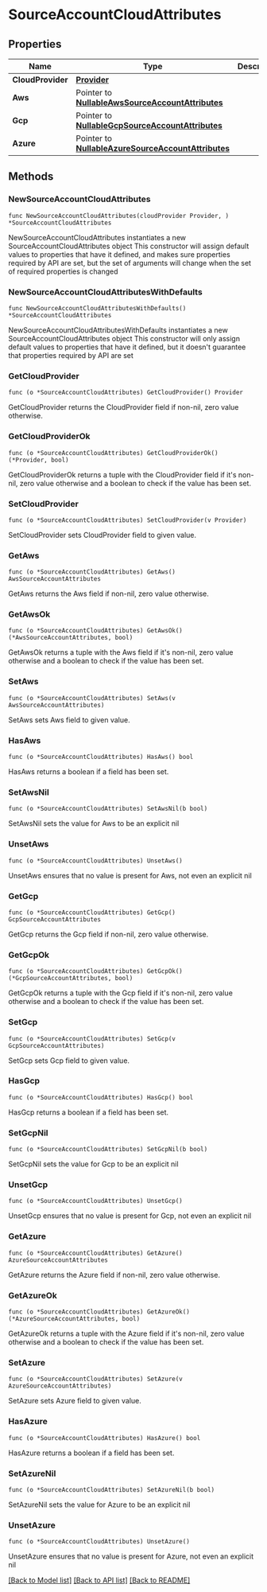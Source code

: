 # SourceAccountCloudAttributes

## Properties

Name | Type | Description | Notes
------------ | ------------- | ------------- | -------------
**CloudProvider** | [**Provider**](Provider.md) |  | 
**Aws** | Pointer to [**NullableAwsSourceAccountAttributes**](AwsSourceAccountAttributes.md) |  | [optional] 
**Gcp** | Pointer to [**NullableGcpSourceAccountAttributes**](GcpSourceAccountAttributes.md) |  | [optional] 
**Azure** | Pointer to [**NullableAzureSourceAccountAttributes**](AzureSourceAccountAttributes.md) |  | [optional] 

## Methods

### NewSourceAccountCloudAttributes

`func NewSourceAccountCloudAttributes(cloudProvider Provider, ) *SourceAccountCloudAttributes`

NewSourceAccountCloudAttributes instantiates a new SourceAccountCloudAttributes object
This constructor will assign default values to properties that have it defined,
and makes sure properties required by API are set, but the set of arguments
will change when the set of required properties is changed

### NewSourceAccountCloudAttributesWithDefaults

`func NewSourceAccountCloudAttributesWithDefaults() *SourceAccountCloudAttributes`

NewSourceAccountCloudAttributesWithDefaults instantiates a new SourceAccountCloudAttributes object
This constructor will only assign default values to properties that have it defined,
but it doesn't guarantee that properties required by API are set

### GetCloudProvider

`func (o *SourceAccountCloudAttributes) GetCloudProvider() Provider`

GetCloudProvider returns the CloudProvider field if non-nil, zero value otherwise.

### GetCloudProviderOk

`func (o *SourceAccountCloudAttributes) GetCloudProviderOk() (*Provider, bool)`

GetCloudProviderOk returns a tuple with the CloudProvider field if it's non-nil, zero value otherwise
and a boolean to check if the value has been set.

### SetCloudProvider

`func (o *SourceAccountCloudAttributes) SetCloudProvider(v Provider)`

SetCloudProvider sets CloudProvider field to given value.


### GetAws

`func (o *SourceAccountCloudAttributes) GetAws() AwsSourceAccountAttributes`

GetAws returns the Aws field if non-nil, zero value otherwise.

### GetAwsOk

`func (o *SourceAccountCloudAttributes) GetAwsOk() (*AwsSourceAccountAttributes, bool)`

GetAwsOk returns a tuple with the Aws field if it's non-nil, zero value otherwise
and a boolean to check if the value has been set.

### SetAws

`func (o *SourceAccountCloudAttributes) SetAws(v AwsSourceAccountAttributes)`

SetAws sets Aws field to given value.

### HasAws

`func (o *SourceAccountCloudAttributes) HasAws() bool`

HasAws returns a boolean if a field has been set.

### SetAwsNil

`func (o *SourceAccountCloudAttributes) SetAwsNil(b bool)`

 SetAwsNil sets the value for Aws to be an explicit nil

### UnsetAws
`func (o *SourceAccountCloudAttributes) UnsetAws()`

UnsetAws ensures that no value is present for Aws, not even an explicit nil
### GetGcp

`func (o *SourceAccountCloudAttributes) GetGcp() GcpSourceAccountAttributes`

GetGcp returns the Gcp field if non-nil, zero value otherwise.

### GetGcpOk

`func (o *SourceAccountCloudAttributes) GetGcpOk() (*GcpSourceAccountAttributes, bool)`

GetGcpOk returns a tuple with the Gcp field if it's non-nil, zero value otherwise
and a boolean to check if the value has been set.

### SetGcp

`func (o *SourceAccountCloudAttributes) SetGcp(v GcpSourceAccountAttributes)`

SetGcp sets Gcp field to given value.

### HasGcp

`func (o *SourceAccountCloudAttributes) HasGcp() bool`

HasGcp returns a boolean if a field has been set.

### SetGcpNil

`func (o *SourceAccountCloudAttributes) SetGcpNil(b bool)`

 SetGcpNil sets the value for Gcp to be an explicit nil

### UnsetGcp
`func (o *SourceAccountCloudAttributes) UnsetGcp()`

UnsetGcp ensures that no value is present for Gcp, not even an explicit nil
### GetAzure

`func (o *SourceAccountCloudAttributes) GetAzure() AzureSourceAccountAttributes`

GetAzure returns the Azure field if non-nil, zero value otherwise.

### GetAzureOk

`func (o *SourceAccountCloudAttributes) GetAzureOk() (*AzureSourceAccountAttributes, bool)`

GetAzureOk returns a tuple with the Azure field if it's non-nil, zero value otherwise
and a boolean to check if the value has been set.

### SetAzure

`func (o *SourceAccountCloudAttributes) SetAzure(v AzureSourceAccountAttributes)`

SetAzure sets Azure field to given value.

### HasAzure

`func (o *SourceAccountCloudAttributes) HasAzure() bool`

HasAzure returns a boolean if a field has been set.

### SetAzureNil

`func (o *SourceAccountCloudAttributes) SetAzureNil(b bool)`

 SetAzureNil sets the value for Azure to be an explicit nil

### UnsetAzure
`func (o *SourceAccountCloudAttributes) UnsetAzure()`

UnsetAzure ensures that no value is present for Azure, not even an explicit nil

[[Back to Model list]](../README.md#documentation-for-models) [[Back to API list]](../README.md#documentation-for-api-endpoints) [[Back to README]](../README.md)


